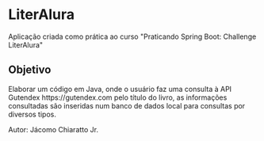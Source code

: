 <h1>LiterAlura</h1>
<p>Aplicação criada como prática ao curso "Praticando Spring Boot: Challenge LiterAlura"</p>
<h2>Objetivo</h2>
<p>Elaborar um código em Java, onde o usuário faz uma consulta à API Gutendex <span>https://gutendex.com</span> pelo título do livro, as informações consultadas são inseridas num banco de dados local para consultas por diversos tipos.</p>
<p>Autor: Jácomo Chiaratto Jr.</p>
